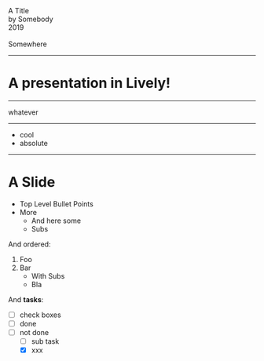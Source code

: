 <!-- markdown-config presentation=true -->

<style data-src="../../doc/presentation/style.css"></style>


<script>
import Presentation from "src/components/widgets/lively-presentation.js"
Presentation.config(this, {
    pageNumbers: true,
    logo: "https://lively-kernel.org/lively4/lively4-jens/media/lively4_logo_smooth_100.png"
})
</script>


<div class="title">
  A Title
</div>

<div class="authors">
  by Somebody
</div>

<div class="credentials">
  2019<br>
  <br>
  Somewhere
</div>

---

# A presentation in Lively!


<script>
(async () => {
  await lively.sleep(1000) 
  return <div>this is dynamic content: <br /> {new Date()}</div>
})()

</script>


---

whatever

---

- cool
- absolute


---
# A Slide

- Top Level Bullet Points
- More 
  - And here some 
  - Subs

And ordered:

1. Foo
2. Bar
   - With Subs
   - Bla

And **tasks**:

- [ ] check boxes
- [ ] done
- [ ] not done 
  - [ ] sub task
  - [x] xxx
